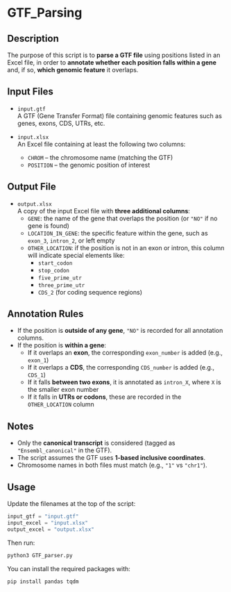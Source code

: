 # GTF_Parsing


## Description

The purpose of this script is to **parse a GTF file** using positions listed in an Excel file, in order to **annotate whether each position falls within a gene** and, if so, **which genomic feature** it overlaps.

## Input Files

- `input.gtf`  
  A GTF (Gene Transfer Format) file containing genomic features such as genes, exons, CDS, UTRs, etc.

- `input.xlsx`  
  An Excel file containing at least the following two columns:
  - `CHROM` – the chromosome name (matching the GTF)
  - `POSITION` – the genomic position of interest

## Output File

- `output.xlsx`  
  A copy of the input Excel file with **three additional columns**:
  - `GENE`: the name of the gene that overlaps the position (or `"NO"` if no gene is found)
  - `LOCATION_IN_GENE`: the specific feature within the gene, such as `exon_3`, `intron_2`, or left empty
  - `OTHER_LOCATION`: if the position is not in an exon or intron, this column will indicate special elements like:
    - `start_codon`
    - `stop_codon`
    - `five_prime_utr`
    - `three_prime_utr`
    - `CDS_2` (for coding sequence regions)

## Annotation Rules

- If the position is **outside of any gene**, `"NO"` is recorded for all annotation columns.
- If the position is **within a gene**:
  - If it overlaps an **exon**, the corresponding `exon_number` is added (e.g., `exon_1`)
  - If it overlaps a **CDS**, the corresponding `CDS_number` is added (e.g., `CDS_1`)
  - If it falls **between two exons**, it is annotated as `intron_X`, where `X` is the smaller exon number
  - If it falls in **UTRs or codons**, these are recorded in the `OTHER_LOCATION` column

## Notes

- Only the **canonical transcript** is considered (tagged as `"Ensembl_canonical"` in the GTF).
- The script assumes the GTF uses **1-based inclusive coordinates**.
- Chromosome names in both files must match (e.g., `"1"` vs `"chr1"`).

## Usage

Update the filenames at the top of the script:

```python
input_gtf = "input.gtf"
input_excel = "input.xlsx"
output_excel = "output.xlsx"
```

Then run:
```bash
python3 GTF_parser.py
```

You can install the required packages with:

```bash
pip install pandas tqdm
```
